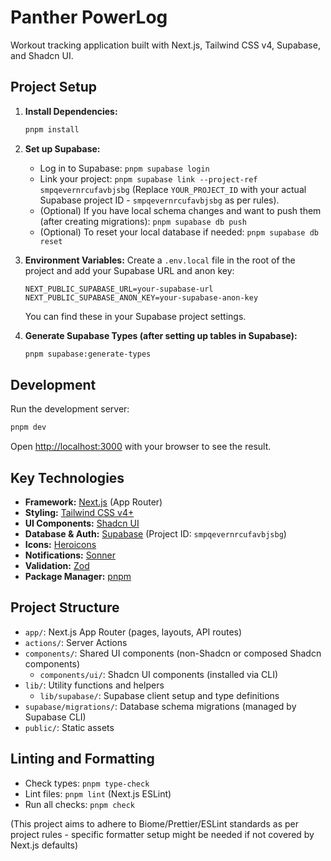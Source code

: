 # Panther PowerLog

Workout tracking application built with Next.js, Tailwind CSS v4, Supabase, and Shadcn UI.

## Project Setup

1.  **Install Dependencies:**
    ```bash
    pnpm install
    ```

2.  **Set up Supabase:**
    *   Log in to Supabase: `pnpm supabase login`
    *   Link your project: `pnpm supabase link --project-ref smpqevernrcufavbjsbg` (Replace `YOUR_PROJECT_ID` with your actual Supabase project ID - `smpqevernrcufavbjsbg` as per rules).
    *   (Optional) If you have local schema changes and want to push them (after creating migrations): `pnpm supabase db push`
    *   (Optional) To reset your local database if needed: `pnpm supabase db reset`

3.  **Environment Variables:**
    Create a `.env.local` file in the root of the project and add your Supabase URL and anon key:
    ```env
    NEXT_PUBLIC_SUPABASE_URL=your-supabase-url
    NEXT_PUBLIC_SUPABASE_ANON_KEY=your-supabase-anon-key
    ```
    You can find these in your Supabase project settings.

4.  **Generate Supabase Types (after setting up tables in Supabase):**
    ```bash
    pnpm supabase:generate-types
    ```

## Development

Run the development server:

```bash
pnpm dev
```

Open [http://localhost:3000](http://localhost:3000) with your browser to see the result.

## Key Technologies

*   **Framework:** [Next.js](https://nextjs.org/) (App Router)
*   **Styling:** [Tailwind CSS v4+](https://tailwindcss.com/)
*   **UI Components:** [Shadcn UI](https://ui.shadcn.com/)
*   **Database & Auth:** [Supabase](https://supabase.io/) (Project ID: `smpqevernrcufavbjsbg`)
*   **Icons:** [Heroicons](https://heroicons.com/)
*   **Notifications:** [Sonner](https://sonner.emilkowal.ski/)
*   **Validation:** [Zod](https://zod.dev/)
*   **Package Manager:** [pnpm](https://pnpm.io/)

## Project Structure

*   `app/`: Next.js App Router (pages, layouts, API routes)
*   `actions/`: Server Actions
*   `components/`: Shared UI components (non-Shadcn or composed Shadcn components)
    *   `components/ui/`: Shadcn UI components (installed via CLI)
*   `lib/`: Utility functions and helpers
    *   `lib/supabase/`: Supabase client setup and type definitions
*   `supabase/migrations/`: Database schema migrations (managed by Supabase CLI)
*   `public/`: Static assets

## Linting and Formatting

*   Check types: `pnpm type-check`
*   Lint files: `pnpm lint` (Next.js ESLint)
*   Run all checks: `pnpm check`

(This project aims to adhere to Biome/Prettier/ESLint standards as per project rules - specific formatter setup might be needed if not covered by Next.js defaults) 